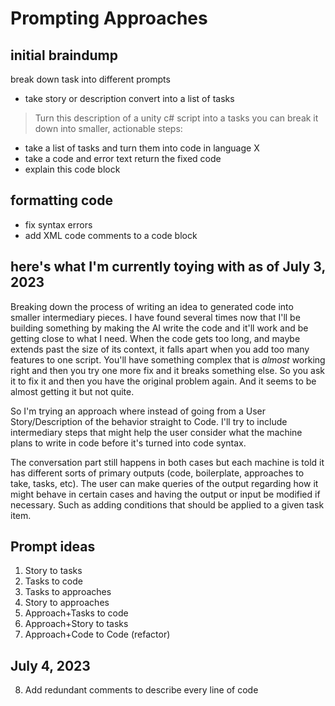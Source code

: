 # Prompting Approaches

## initial braindump
break down task into different prompts
- take story or description convert into a list of tasks
> Turn this description of a unity c# script into a tasks you can break it down into smaller, actionable steps:  
- take a list of tasks and turn them into code in language X
- take a code and error text return the fixed code
- explain this code block

## formatting code
- fix syntax errors
- add XML code comments to a code block

## here's what I'm currently toying with as of July 3, 2023

Breaking down the process of writing an idea to generated code into smaller intermediary pieces. I have found several times now that I'll be building something by making the AI write the code and it'll work and be getting close to what I need. When the code gets too long, and maybe extends past the size of its context, it falls apart when you add too many features to one script. You'll have something complex that is *almost* working right and then you try one more fix and it breaks something else. So you ask it to fix it and then you have the original problem again. And it seems to be almost getting it but not quite. 

So I'm trying an approach where instead of going from a User Story/Description of the behavior straight to Code. I'll try to include intermediary steps that might help the user consider what the machine plans to write in code before it's turned into code syntax. 

The conversation part still happens in both cases but each machine is told it has different sorts of primary outputs (code, boilerplate, approaches to take, tasks, etc). The user can make queries of the output regarding how it might behave in certain cases and having the output or input be modified if necessary. Such as adding conditions that should be applied to a given task item.

## Prompt ideas
1. Story to tasks
2. Tasks to code
3. Tasks to approaches
4. Story to approaches
5. Approach+Tasks to code
6. Approach+Story to tasks
7. Approach+Code to Code (refactor)

## July 4, 2023
8. Add redundant comments to describe every line of code
